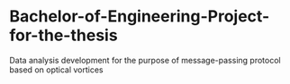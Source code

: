 # Bachelor-of-Engineering-Project-for-the-thesis
Data analysis development for the purpose of message-passing protocol based on optical vortices
